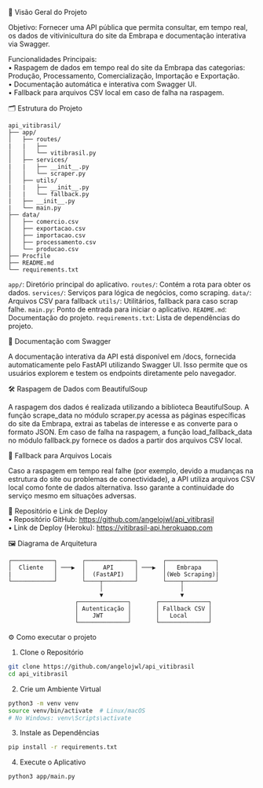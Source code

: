 🚀 Visão Geral do Projeto

Objetivo: Fornecer uma API pública que permita consultar, em tempo real, os dados de vitivinicultura do site da Embrapa e documentação interativa via Swagger.  


Funcionalidades Principais:  
	•	Raspagem de dados em tempo real do site da Embrapa das categorias: Produção, Processamento, Comercialização, Importação e Exportação.  
	•	Documentação automática e interativa com Swagger UI.  
	•	Fallback para arquivos CSV local em caso de falha na raspagem.  


🗂️ Estrutura do Projeto
```plaintext
api_vitibrasil/
├── app/
│   ├── routes/
|   |   ├── 
│   │   └── vitibrasil.py
│   ├── services/
|   |   ├── __init__.py
│   │   └── scraper.py
│   ├── utils/
|   |   ├── __init__.py
│   |   └── fallback.py
|   ├── __init__.py
|   └── main.py
├── data/
│   ├── comercio.csv
│   ├── exportacao.csv
│   ├── importacao.csv
│   ├── processamento.csv
│   └── producao.csv
├── Procfile
├── README.md
└── requirements.txt
```
`app/`: Diretório principal do aplicativo.
`routes/`: Contém a rota para obter os dados.
`services/`: Serviços para lógica de negócios, como scraping.
`data/`: Arquivos CSV para fallback
`utils/`: Utilitários, fallback para caso scrap falhe.
`main.py`: Ponto de entrada para iniciar o aplicativo.
`README.md`: Documentação do projeto.
`requirements.txt`: Lista de dependências do projeto.


📄 Documentação com Swagger

A documentação interativa da API está disponível em /docs, fornecida automaticamente pelo FastAPI utilizando Swagger UI. Isso permite que os usuários explorem e testem os endpoints diretamente pelo navegador.  


🛠️ Raspagem de Dados com BeautifulSoup

A raspagem dos dados é realizada utilizando a biblioteca BeautifulSoup. A função scrape_data no módulo scraper.py acessa as páginas específicas do site da Embrapa, extrai as tabelas de interesse e as converte para o formato JSON. Em caso de falha na raspagem, a função load_fallback_data no módulo fallback.py fornece os dados a partir dos arquivos CSV local.  


🔄 Fallback para Arquivos Locais

Caso a raspagem em tempo real falhe (por exemplo, devido a mudanças na estrutura do site ou problemas de conectividade), a API utiliza arquivos CSV local como fonte de dados alternativa. Isso garante a continuidade do serviço mesmo em situações adversas.  


🔗 Repositório e Link de Deploy  
	•	Repositório GitHub: https://github.com/angelojwl/api_vitibrasil  
	•	Link de Deploy (Heroku): https://vitibrasil-api.herokuapp.com  



🖼️ Diagrama de Arquitetura
```plaintext
┌────────────┐       ┌──────────────┐       ┌──────────────┐
│  Cliente   │ ───▶  │     API      │ ───▶  │   Embrapa    │
|            │       │  (FastAPI)   │       │(Web Scraping)|
└────────────┘       └────┬─────────┘       └────┬─────────┘
                          │                      │
                          ▼                      ▼
                   ┌──────────────┐       ┌──────────────┐
                   │ Autenticação │       │ Fallback CSV │
                   │    JWT       │       │   Local      │
                   └──────────────┘       └──────────────┘
```


⚙️ Como executar o projeto

1. Clone o Repositório
```bash
git clone https://github.com/angelojwl/api_vitibrasil
cd api_vitibrasil
```

2. Crie um Ambiente Virtual
```bash
python3 -m venv venv
source venv/bin/activate  # Linux/macOS
# No Windows: venv\Scripts\activate
```

3. Instale as Dependências
```bash
pip install -r requirements.txt
```

4. Execute o Aplicativo
```bash
python3 app/main.py
```

